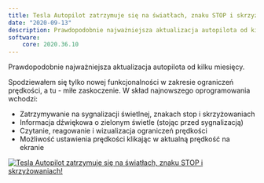 ```yaml
---
title: Tesla Autopilot zatrzymuje się na światłach, znaku STOP i skrzyżowaniach!
date: "2020-09-13"
description: Prawdopodobnie najważniejsza aktualizacja autopilota od kilku miesięcy.
software:
    core: 2020.36.10
---
```

Prawdopodobnie najważniejsza aktualizacja autopilota od kilku miesięcy.

Spodziewałem się tylko nowej funkcjonalności w zakresie ograniczeń prędkości, a tu - miłe zaskoczenie. W skład najnowszego oprogramowania wchodzi:
- Zatrzymywanie na sygnalizacji świetlnej, znakach stop i skrzyżowaniach
- Informacja dźwiękowa o zielonym świetle (stojąc przed sygnalizacją)
- Czytanie, reagowanie i wizualizacja ograniczeń prędkości
- Możliwość ustawienia prędkości klikając w aktualną prędkość na ekranie

[![Tesla Autopilot zatrzymuje się na światłach, znaku STOP i skrzyżowaniach!](https://img.youtube.com/vi/r1Aw3xZtxDU/0.jpg)](https://www.youtube.com/watch?v=r1Aw3xZtxDU)